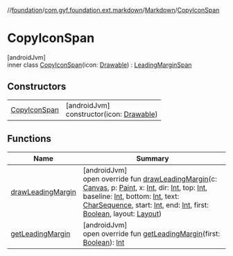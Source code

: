 //[foundation](../../../../index.md)/[com.gyf.foundation.ext.markdown](../../index.md)/[Markdown](../index.md)/[CopyIconSpan](index.md)

# CopyIconSpan

[androidJvm]\
inner class [CopyIconSpan](index.md)(icon: [Drawable](https://developer.android.com/reference/kotlin/android/graphics/drawable/Drawable.html)) : [LeadingMarginSpan](https://developer.android.com/reference/kotlin/android/text/style/LeadingMarginSpan.html)

## Constructors

| | |
|---|---|
| [CopyIconSpan](-copy-icon-span.md) | [androidJvm]<br>constructor(icon: [Drawable](https://developer.android.com/reference/kotlin/android/graphics/drawable/Drawable.html)) |

## Functions

| Name | Summary |
|---|---|
| [drawLeadingMargin](draw-leading-margin.md) | [androidJvm]<br>open override fun [drawLeadingMargin](draw-leading-margin.md)(c: [Canvas](https://developer.android.com/reference/kotlin/android/graphics/Canvas.html), p: [Paint](https://developer.android.com/reference/kotlin/android/graphics/Paint.html), x: [Int](https://kotlinlang.org/api/core/kotlin-stdlib/kotlin/-int/index.html), dir: [Int](https://kotlinlang.org/api/core/kotlin-stdlib/kotlin/-int/index.html), top: [Int](https://kotlinlang.org/api/core/kotlin-stdlib/kotlin/-int/index.html), baseline: [Int](https://kotlinlang.org/api/core/kotlin-stdlib/kotlin/-int/index.html), bottom: [Int](https://kotlinlang.org/api/core/kotlin-stdlib/kotlin/-int/index.html), text: [CharSequence](https://kotlinlang.org/api/core/kotlin-stdlib/kotlin/-char-sequence/index.html), start: [Int](https://kotlinlang.org/api/core/kotlin-stdlib/kotlin/-int/index.html), end: [Int](https://kotlinlang.org/api/core/kotlin-stdlib/kotlin/-int/index.html), first: [Boolean](https://kotlinlang.org/api/core/kotlin-stdlib/kotlin/-boolean/index.html), layout: [Layout](https://developer.android.com/reference/kotlin/android/text/Layout.html)) |
| [getLeadingMargin](get-leading-margin.md) | [androidJvm]<br>open override fun [getLeadingMargin](get-leading-margin.md)(first: [Boolean](https://kotlinlang.org/api/core/kotlin-stdlib/kotlin/-boolean/index.html)): [Int](https://kotlinlang.org/api/core/kotlin-stdlib/kotlin/-int/index.html) |